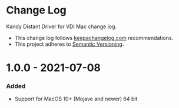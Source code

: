 # Change Log

Kandy Distant Driver for VDI Mac change log.

- This change log follows [keepachangelog.com](http://keepachangelog.com/) recommendations.
- This project adheres to [Semantic Versioning](http://semver.org/).

# 1.0.0 - 2021-07-08

### Added

- Support for MacOS 10+ (Mojave and newer) 64 bit
